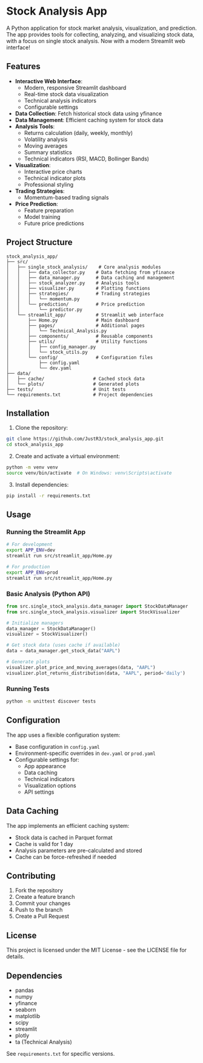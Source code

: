 # Stock Analysis App

A Python application for stock market analysis, visualization, and prediction. The app provides tools for collecting, analyzing, and visualizing stock data, with a focus on single stock analysis. Now with a modern Streamlit web interface!

## Features

- **Interactive Web Interface**:
  - Modern, responsive Streamlit dashboard
  - Real-time stock data visualization
  - Technical analysis indicators
  - Configurable settings
- **Data Collection**: Fetch historical stock data using yfinance
- **Data Management**: Efficient caching system for stock data
- **Analysis Tools**:
  - Returns calculation (daily, weekly, monthly)
  - Volatility analysis
  - Moving averages
  - Summary statistics
  - Technical indicators (RSI, MACD, Bollinger Bands)
- **Visualization**:
  - Interactive price charts
  - Technical indicator plots
  - Professional styling
- **Trading Strategies**:
  - Momentum-based trading signals
- **Price Prediction**:
  - Feature preparation
  - Model training
  - Future price predictions

## Project Structure

```
stock_analysis_app/
├── src/
│   ├── single_stock_analysis/    # Core analysis modules
│   │   ├── data_collector.py    # Data fetching from yfinance
│   │   ├── data_manager.py      # Data caching and management
│   │   ├── stock_analyzer.py    # Analysis tools
│   │   ├── visualizer.py        # Plotting functions
│   │   ├── strategies/          # Trading strategies
│   │   │   └── momentum.py
│   │   └── prediction/          # Price prediction
│   │       └── predictor.py
│   └── streamlit_app/           # Streamlit web interface
│       ├── Home.py              # Main dashboard
│       ├── pages/               # Additional pages
│       │   └── Technical_Analysis.py
│       ├── components/          # Reusable components
│       ├── utils/               # Utility functions
│       │   ├── config_manager.py
│       │   └── stock_utils.py
│       └── config/              # Configuration files
│           ├── config.yaml
│           └── dev.yaml
├── data/
│   ├── cache/                  # Cached stock data
│   └── plots/                  # Generated plots
├── tests/                      # Unit tests
└── requirements.txt            # Project dependencies
```

## Installation

1. Clone the repository:
```bash
git clone https://github.com/JustR3/stock_analysis_app.git
cd stock_analysis_app
```

2. Create and activate a virtual environment:
```bash
python -m venv venv
source venv/bin/activate  # On Windows: venv\Scripts\activate
```

3. Install dependencies:
```bash
pip install -r requirements.txt
```

## Usage

### Running the Streamlit App

```bash
# For development
export APP_ENV=dev
streamlit run src/streamlit_app/Home.py

# For production
export APP_ENV=prod
streamlit run src/streamlit_app/Home.py
```

### Basic Analysis (Python API)

```python
from src.single_stock_analysis.data_manager import StockDataManager
from src.single_stock_analysis.visualizer import StockVisualizer

# Initialize managers
data_manager = StockDataManager()
visualizer = StockVisualizer()

# Get stock data (uses cache if available)
data = data_manager.get_stock_data("AAPL")

# Generate plots
visualizer.plot_price_and_moving_averages(data, "AAPL")
visualizer.plot_returns_distribution(data, "AAPL", period='daily')
```

### Running Tests

```bash
python -m unittest discover tests
```

## Configuration

The app uses a flexible configuration system:
- Base configuration in `config.yaml`
- Environment-specific overrides in `dev.yaml` or `prod.yaml`
- Configurable settings for:
  - App appearance
  - Data caching
  - Technical indicators
  - Visualization options
  - API settings

## Data Caching

The app implements an efficient caching system:
- Stock data is cached in Parquet format
- Cache is valid for 1 day
- Analysis parameters are pre-calculated and stored
- Cache can be force-refreshed if needed

## Contributing

1. Fork the repository
2. Create a feature branch
3. Commit your changes
4. Push to the branch
5. Create a Pull Request

## License

This project is licensed under the MIT License - see the LICENSE file for details.

## Dependencies

- pandas
- numpy
- yfinance
- seaborn
- matplotlib
- scipy
- streamlit
- plotly
- ta (Technical Analysis)

See `requirements.txt` for specific versions. 